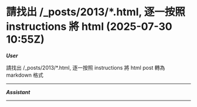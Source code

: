 <!-- Generated by SpecStory -->

# 請找出 /_posts/2013/*.html, 逐一按照 instructions 將 html  (2025-07-30 10:55Z)

_**User**_

請找出 /_posts/2013/*.html, 逐一按照 instructions 將 html post 轉為 markdown 格式

---

_**Assistant**_



---

